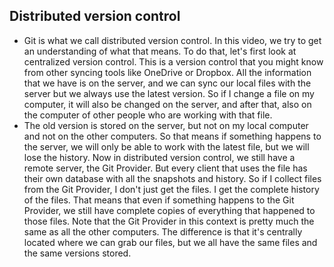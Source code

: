 ## Distributed version control

-  Git is what we call distributed version control. In this video, we try to get an understanding of what that means. To do that, let's first look at centralized version control. This is a version control that you might know from other syncing tools like OneDrive or Dropbox. All the information that we have is on the server, and we can sync our local files with the server but we always use the latest version. So if I change a file on my computer, it will also be changed on the server, and after that, also on the computer of other people who are working with that file. 
- The old version is stored on the server, but not on my local computer and not on the other computers. So that means if something happens to the server, we will only be able to work with the latest file, but we will lose the history. Now in distributed version control, we still have a remote server, the Git Provider. But every client that uses the file has their own database with all the snapshots and history. So if I collect files from the Git Provider, I don't just get the files. I get the complete history of the files. That means that even if something happens to the Git Provider, we still have complete copies of everything that happened to those files. Note that the Git Provider in this context is pretty much the same as all the other computers. The difference is that it's centrally located where we can grab our files, but we all have the same files and the same versions stored.